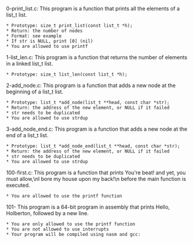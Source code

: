 0-print_list.c: This program is a function that prints all the elements of a list_t list.

	* Prototype: size_t print_list(const list_t *h);
	* Return: the number of nodes
	* Format: see example
	* If str is NULL, print [0] (nil)
	* You are allowed to use printf

1-list_len.c: This program is a function that returns the number of elements in a linked list_t list.

	* Prototype: size_t list_len(const list_t *h);

2-add_node.c: This program is a function that adds a new node at the beginning of a list_t list.

	* Prototype: list_t *add_node(list_t **head, const char *str);
	* Return: the address of the new element, or NULL if it failed
	* str needs to be duplicated
	* You are allowed to use strdup

3-add_node_end.c: This program is a function that adds a new node at the end of a list_t list.

	* Prototype: list_t *add_node_end(list_t **head, const char *str);
	* Return: the address of the new element, or NULL if it failed
	* str needs to be duplicated
	* You are allowed to use strdup

100-first.c: This program is a function that prints You're beat! and yet, you must allow,\nI bore my house upon my back!\n before the main function is executed.

	* You are allowed to use the printf function

101- This program is a 64-bit program in assembly that prints Hello, Holberton, followed by a new line.

	* You are only allowed to use the printf function
	* You are not allowed to use interrupts
	* Your program will be compiled using nasm and gcc:
